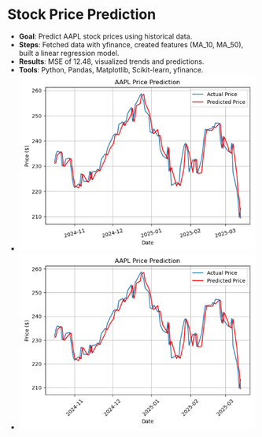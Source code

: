 # Stock Price Prediction
- **Goal**: Predict AAPL stock prices using historical data.
- **Steps**: Fetched data with yfinance, created features (MA_10, MA_50), built a linear regression model.
- **Results**: MSE of 12.48, visualized trends and predictions.
- **Tools**: Python, Pandas, Matplotlib, Scikit-learn, yfinance.
- ![Trends](aapl_price_plot.png)
- ![Predictions](aapl_prediction_plot.png)

